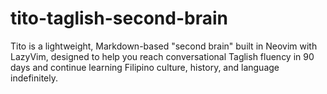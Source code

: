 # tito-taglish-second-brain
Tito is a lightweight, Markdown-based "second brain" built in Neovim with LazyVim, designed to help you reach conversational Taglish fluency in 90 days and continue learning Filipino culture, history, and language indefinitely.
